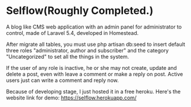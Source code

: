 # Selflow(Roughly Completed.)
A blog like CMS web application with an admin panel for administrator to control, made of Laravel 5.4, developed in Homestead.

After migrate all tables, you must use php artisan db:seed to insert default three roles "administrator, author and subscriber" and the category "Uncategorized" to set all the things in the system.

If the user of any role is inactive, he or she may not create, update and delete a post, even with leave a comment or make a reply on post. Active users just can write a comment and reply now.

Because of developing stage, I just hosted it in a free heroku.
Here's the website link for demo: https://selflow.herokuapp.com/
